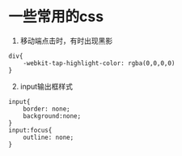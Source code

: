 # 一些常用的css

1. 移动端点击时，有时出现黑影

```
div{
    -webkit-tap-highlight-color: rgba(0,0,0,0)
}
```

2. input输出框样式

```
input{
    border: none;
    background:none;
}
input:focus{
    outline: none;
}
```

